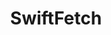 ---
title: SwiftFetch
headline: A HTTP library for Swift based on JS' fetch.
state: archived
feature: false
startDate: 06-05-2019
endDate: 07-27-2019
link: https://github.com/magnetardev/swiftfetch
---